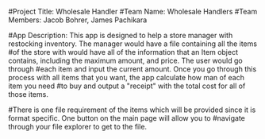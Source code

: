 #Project Title: Wholesale Handler
#Team Name: Wholesale Handlers
#Team Members: Jacob Bohrer, James Pachikara

#App Description: This app is designed to help a store manager with restocking inventory. The manager would have a file containing all the items
#of the store with would have all of the information that an Item object contains, including the maximum amount, and price. The user would go through
#each item and input the current amount. Once you go through this process with all items that you want, the app calculate how man of each item you need
#to buy and output a "receipt" with the total cost for all of those items.

#There is one file requirement of the items which will be provided since it is format specific. One button on the main page will allow you to 
#navigate through your file explorer to get to the file.
